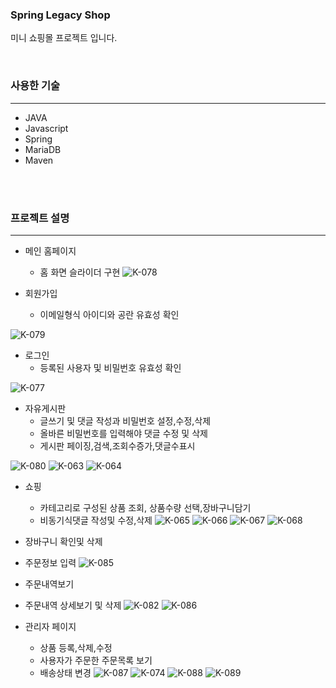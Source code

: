 ### Spring Legacy Shop

 미니 쇼핑몰 프로젝트 입니다.

   <br/>

### 사용한 기술
- - - 
+ JAVA
+ Javascript
+ Spring
+ MariaDB
+ Maven
<br/>
<br/>

### 프로젝트 설명
- - - 
+ 메인 홈페이지
  + 홈 화면 슬라이더 구현
    ![K-078](https://github.com/lsh5966/springShop/assets/107310843/4cc8dfe5-7543-4e92-a664-8056b8ad1ff9)

+ 회원가입
  + 이메일형식 아이디와 공란 유효성 확인
   
![K-079](https://github.com/lsh5966/springShop/assets/107310843/1b09e224-9470-4d73-b424-d62f9733b372)

+ 로그인
  + 등록된 사용자 및 비밀번호 유효성 확인

![K-077](https://github.com/lsh5966/springShop/assets/107310843/e25aacf8-b83d-4c2c-8454-164004da88fa)

+ 자유게시판
  + 글쓰기 및 댓글 작성과 비밀번호 설정,수정,삭제
  + 올바른 비밀번호를 입력해야 댓글 수정 및 삭제
  + 게시판 페이징,검색,조회수증가,댓글수표시

![K-080](https://github.com/lsh5966/footsell/assets/107310843/fd84c217-0bc2-4e6a-aae6-52b02125e0e0)
![K-063](https://github.com/lsh5966/springShop/assets/107310843/902a4eef-940b-4ff2-a82e-80a6e19dbad7)
![K-064](https://github.com/lsh5966/springShop/assets/107310843/8f2556f8-ef90-496d-accc-a9ca07a082d9)
 

+ 쇼핑
  + 카테고리로 구성된 상품 조회, 상품수량 선택,장바구니담기
  + 비동기식댓글 작성및 수정,삭제
![K-065](https://github.com/lsh5966/springShop/assets/107310843/23e06fc6-23d9-4bbc-8d58-f87348dd3684)
![K-066](https://github.com/lsh5966/springShop/assets/107310843/22e14e2c-c44a-4079-9025-9282e546b46c)
 ![K-067](https://github.com/lsh5966/springShop/assets/107310843/9d5f4c18-9032-434e-9deb-a46bd025245b)
  ![K-068](https://github.com/lsh5966/springShop/assets/107310843/ad027aa7-1268-4274-b1dd-13501fc955bc)

    
+ 장바구니 확인및 삭제
+ 주문정보 입력
![K-085](https://github.com/lsh5966/springShop/assets/107310843/683bafaa-f966-4c6b-9aaa-6f933282b26c)

+ 주문내역보기
+ 주문내역 상세보기 및 삭제
![K-082](https://github.com/lsh5966/springShop/assets/107310843/752ee5b9-5411-4c70-8d53-dcaf31b95330)
![K-086](https://github.com/lsh5966/springShop/assets/107310843/79c1b160-a0df-48de-9cf6-fff470127335)


+ 관리자 페이지
  + 상품 등록,삭제,수정
  + 사용자가 주문한 주문목록 보기
  + 배송상태 변경
![K-087](https://github.com/lsh5966/springShop/assets/107310843/d86fbc98-5197-41e0-946e-bd02a12c0609)
![K-074](https://github.com/lsh5966/springShop/assets/107310843/7cd6adc1-966c-4588-8871-1b4d8a19d610)
![K-088](https://github.com/lsh5966/springShop/assets/107310843/e74b984b-2534-4bca-8cf8-7e98e87cdb97)
![K-089](https://github.com/lsh5966/springShop/assets/107310843/042e760a-937c-44d1-bb1d-695eda6e04ca)


